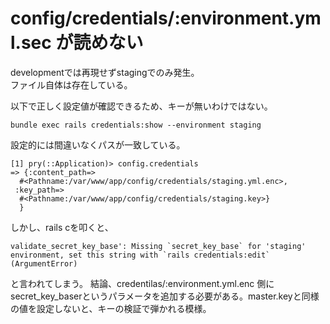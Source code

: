 # config/credentials/:environment.yml.sec が読めない

developmentでは再現せずstagingでのみ発生。  
ファイル自体は存在している。


以下で正しく設定値が確認できるため、キーが無いわけではない。
```
bundle exec rails credentials:show --environment staging
```

設定的には間違いなくパスが一致している。

```
[1] pry(::Application)> config.credentials
=> {:content_path=>
  #<Pathname:/var/www/app/config/credentials/staging.yml.enc>,
 :key_path=>
  #<Pathname:/var/www/app/config/credentials/staging.key>}
  }
```

しかし、rails cを叩くと、

```
validate_secret_key_base': Missing `secret_key_base` for 'staging' environment, set this string with `rails credentials:edit` (ArgumentError)
```

と言われてしまう。
結論、credentilas/:environment.yml.enc 側にsecret_key_baserというパラメータを追加する必要がある。master.keyと同様の値を設定しないと、キーの検証で弾かれる模様。
